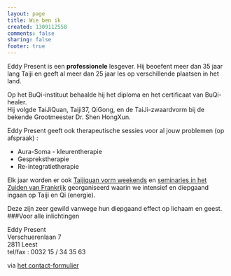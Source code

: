 ```yaml
--- 
layout: page
title: Wie ben ik
created: 1309112558
comments: false
sharing: false
footer: true
---
```


Eddy Present is een **professionele** lesgever. Hij beoefent meer dan 35 jaar lang Taiji en geeft al meer dan 25 jaar les op verschillende plaatsen in het land.

Op het BuQi-instituut behaalde hij het diploma en het certificaat van BuQi-healer.  
Hij volgde TaiJiQuan, Taiji37, QiGong, en de TaiJi-zwaardvorm bij de bekende Grootmeester Dr. Shen HongXun.  

Eddy Present geeft ook therapeutische sessies voor al jouw problemen (op afspraak) :

* Aura-Soma - kleurentherapie
* Gesprekstherapie
* Re-integratietherapie

Elk jaar worden er ook [Taijiquan vorm weekends](/taijiquan/stages-hoepertingen.html) en [seminaries in het Zuiden van Frankrijk](/taijiquan/stages-zuid-frankrijk.html) georganiseerd waarin we intensief en diepgaand ingaan op Taiji en Qi (energie).

Deze zijn zeer gewild vanwege hun diepgaand effect op lichaam en geest.  
###<a id="inlichtingen" name="inlichtingen"></a>Voor alle inlichtingen

Eddy Present  
Verschuerenlaan 7  
2811 Leest  
tel/fax : 0032 15 / 34 35 63    
<script type="text/javascript" language="javascript"><!-- 
{ coded = "iVVd.0giviC1@1ieiCi1.Pi" ;   key = "g6Wws8oQIlDUCb4VzX7pBRZYuTxvAqtyeJGmPSjr5k0NM239OEFnL1diHKchfa" ;  shift=coded.length ; link="" ; for (i=0; i<coded.length; i++) { if (key.indexOf(coded.charAt(i))==-1) { ltr = coded.charAt(i); link += (ltr); } else { ltr = (key.indexOf(coded.charAt(i))-shift+key.length) % key.length ; link += (key.charAt(ltr)) ;  } } document.write("email : <a href='mailto:"+link+"'>"+link+"</a> of via <a href='/contact.html'>het contact-formulier</a> ") } //--> </script> <noscript> via <a href="/contact.html">het contact-formulier</a></noscript> 

<!--
Email obfuscator script 2.1 by Tim Williams, University of Arizona
Random encryption key feature by Andrew Moulden, Site Engineering Ltd
This code is freeware provided these four comment lines remain intact
A wizard to generate this code is at http://www.jottings.com/obfuscator/
-->